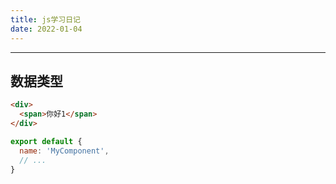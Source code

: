```yaml
---
title: js学习日记
date: 2022-01-04
---
```


---
数据类型
---

``` html
<div>
  <span>你好1</span>
</div>
```

``` js
export default {
  name: 'MyComponent',
  // ...
}
```